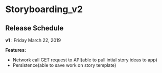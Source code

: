 # Storyboarding_v2

## Release Schedule

**v1** : Friday March 22, 2019

**Features:** 

* Network call GET request to API(able to pull intial story ideas to app)
* Persistence(able to save work on story template)
